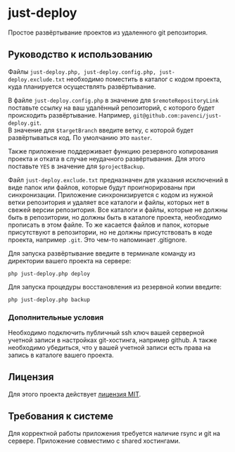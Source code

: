 # just-deploy
Простое развёртывание проектов из удаленного git репозитория.

## Руководство к использованию

Файлы ```just-deploy.php, just-deploy.config.php, just-deploy.exclude.txt``` необходимо поместить в каталог с кодом проекта, куда планируется осуществлять развёртывание.

В файле ```just-deploy.config.php``` в значение для ```$remoteRepositoryLink``` поставьте ссылку на ваш удалённый репозиторий, с которого будет происходить развёртывание. Например, ```git@github.com:pavenci/just-deploy.git```.  
В значение для ```$targetBranch``` введите ветку, с которой будет развёртываться код. По умолчанию это ```master```. 

Также приложение поддерживает функцию резервного копирования проекта и отката в случае неудачного развёртывания. Для этого поставьте ```YES``` в значение для ```$projectBackup```. 

Файл ```just-deploy.exclude.txt``` предназначен для указания исключений в виде папок или файлов, которые будут проигнорированы при синхронизации. Приложение синхронизируется с кодом из нужной ветки репозитория и удаляет все каталоги и файлы, которых нет в свежей версии репозитория. Все каталоги и файлы, которые не должны быть в репозитории, но должны быть в каталоге проекта, необходимо прописать в этом файле. То же касается файлов и папок, которые присутствуют в репозитории, но не должны присутствовать в коде проекта, например ```.git```. Это чем-то напоминает .gitignore. 

Для запуска развёртывание введите в терминале команду из директории вашего проекта на сервере:

```shell
php just-deploy.php deploy
```

Для запуска процедуры восстановления из резервной копии введите:

```shell
php just-deploy.php backup
```

### Дополнительные условия

Необходимо подключить публичный ssh ключ вашей серверной учетной записи в настройках git-хостинга, например github. 
А также необходимо убедиться, что у вашей учетной записи есть права на запись в каталоге вашего проекта.

## Лицензия
Для этого проекта действует [лицензия MIT](https://opensource.org/licenses/MIT). 

## Требования к системе

Для корректной работы приложения требуется наличие rsync и git на сервере. Приложение совместимо с shared хостингами.

